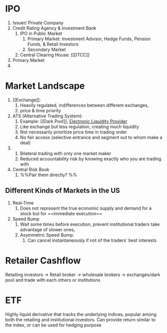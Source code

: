 # IPO
1. Issuer/ Private Company
2. Credit Rating Agency & Investment Bank
	1. IPO in Public Market
		1. Primary Market: Investment Advisor, Hedge Funds, Pension Funds, & Retail Investors
		2. Secondary Market
	2. Central Clearing House: [[DTCC]]
3. Primary Market
4. 
# Market Landscape
1. [[Exchange]]:
	1. Heavily regulated, indifferences between different exchanges, 
	2. price & time priority 
2. ATS (Alternative Trading System):
	1. Example: [[Dark Pool]], [Electronic Liquidity Provider](ECN)
	2. Like exchange but less regulation, creating much liquidity 
	3. Not necessarily prioritize price time in trading order
	4. No fair access (selective entrance and segment out to whom make a deal)
3. 
	1. Bilateral trading with only one market maker
	2. Reduced accountability risk by knowing exactly who you are trading with
4. Central Risk Book
	1. %%Pair them directly? %%

## Different Kinds of Markets in the US
1. Real-Time
	1. Does not represent the true economic supply and demand for a stock but for ==immediate execution==
2. Speed Bump
	1. Wait some times before execution, prevent institutional traders take advantage of slower ones,
	2. Asymmetric Speed Bump:
		1. Can cancel instantaneously  if not of the traders' best interests
# Retailer Cashflow
Retailing investors -> Retail broker -> wholesale brokers -> exchanges/dark pool and trade with each others or institutions


# ETF
Highly liquid derivative that tracks the underlying indices, popular among both the retailing and institutional investors. 
Can provide return similar to the index, or can be used for hedging purpose


